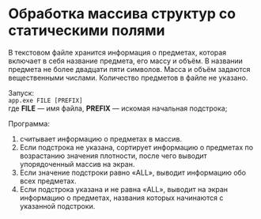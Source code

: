 # Обработка массива структур со статическими полями

В текстовом файле хранится информация о предметах, которая включает в себя
название предмета, его массу и объём. В названии предмета не более двадцати пяти
символов. Масса и объём задаются вещественными числами. Количество предметов
в файле не указано.

Запуск:<br>
`app.exe FILE [PREFIX]`<br>
где __FILE__ — имя файла, __PREFIX__ — искомая начальная подстрока;

Программа:

1. считывает информацию о предметах в массив.
2. Если подстрока не указана, сортирует информацию о предметах по возрастанию значения плотности, после чего выводит упорядоченный массив на экран.
3. Если значение подстроки равно «ALL», выводит информацию обо всех предметах.
4. Если подстрока указана и не равна «ALL», выводит на экран информацию о
предметах, названия которых начинаются с указанной подстроки.

